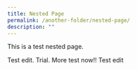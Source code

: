 ```yaml
---
title: Nested Page
permalink: /another-folder/nested-page/
description: ""
---
```

This is a test nested page.

Test edit. Trial. More test now!! Test edit